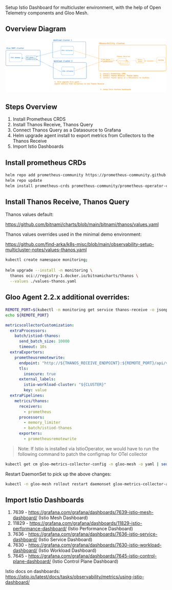 Setup Istio Dashboard for multicluster environment, with the help of Open Telemetry components and Gloo Mesh.

## Overview Diagram
![Overview Diagram](./images/overview.png)

## Steps Overview

1. Install Prometheus CRDS
2. Install Thanos Receive, Thanos Query
3. Connect Thanos Query as a Datasource to Grafana
4. Helm upgrade agent install to export metrics from Collectors to the Thanos Receive
5. Import Istio Dashboards

## Install prometheus CRDs

```bash
helm repo add prometheus-community https://prometheus-community.github.io/helm-charts
helm repo update
helm install prometheus-crds prometheus-community/prometheus-operator-crds
```

## Install Thanos Receive, Thanos Query

Thanos values default:

https://github.com/bitnami/charts/blob/main/bitnami/thanos/values.yaml

Thanos values overrides used in the minimal demo environment:

https://github.com/find-arka/k8s-misc/blob/main/observability-setup-multicluster-notes/values-thanos.yaml

```bash
kubectl create namespace monitoring;

helm upgrade --install -n monitoring \
  thanos oci://registry-1.docker.io/bitnamicharts/thanos \
  --values ./values-thanos.yaml
```

## Gloo Agent 2.2.x additional overrides:

```bash
REMOTE_PORT=$(kubectl -n monitoring get service thanos-receive -o jsonpath='{.spec.ports[?(@.name=="remote")].port}')
echo ${REMOTE_PORT}
```

```yaml
metricscollectorCustomization:
  extraProcessors:
    batch/istiod-thanos:
      send_batch_size: 10000
      timeout: 10s
  extraExporters:
    prometheusremotewrite:
      endpoint: "http://${THANOS_RECEIVE_ENDPOINT}:${REMOTE_PORT}/api/v1/receive"
      tls:
        insecure: true
      external_labels:
        istio-workload-cluster: "${CLUSTER}"
        key: value
  extraPipelines:
    metrics/thanos:
      receivers:
        - prometheus
      processors:
        - memory_limiter
        - batch/istiod-thanos
      exporters:
        - prometheusremotewrite
```

> Note:
If Istio is installed via IstioOperator, we would have to run the following command to patch the configmap for OTel collector

```bash
kubectl get cm gloo-metrics-collector-config -n gloo-mesh -o yaml | sed "s|regex: pilot|regex: istiod|"  > patch.yaml | kubectl apply -f patch.yaml
```

Restart DaemonSet to pick up the above changes:

```bash
kubectl -n gloo-mesh rollout restart daemonset gloo-metrics-collector-agent
```

## Import Istio Dashboards

1. 7639 - https://grafana.com/grafana/dashboards/7639-istio-mesh-dashboard/ (Istio Mesh Dashboard)
2. 11829 - https://grafana.com/grafana/dashboards/11829-istio-performance-dashboard/ (Istio Performance Dashboard)
3. 7636 - https://grafana.com/grafana/dashboards/7636-istio-service-dashboard/ (Istio Service Dashboard)
4. 7630 - https://grafana.com/grafana/dashboards/7630-istio-workload-dashboard/ (Istio Workload Dashboard)
5. 7645 - https://grafana.com/grafana/dashboards/7645-istio-control-plane-dashboard/ (Istio Control Plane Dashboard)

Istio docs on dashboards: https://istio.io/latest/docs/tasks/observability/metrics/using-istio-dashboard/
